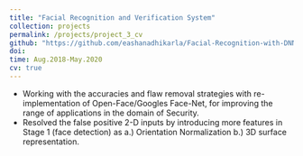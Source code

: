 ```yaml
---
title: "Facial Recognition and Verification System"
collection: projects
permalink: /projects/project_3_cv
github: "https://github.com/eashanadhikarla/Facial-Recognition-with-DNN"
doi:
time: Aug.2018-May.2020
cv: true
---
```


- Working with the accuracies and flaw removal strategies with re-implementation of Open-Face/Googles Face-Net, for improving the range of applications in the domain of Security.
- Resolved the false positive 2-D inputs by introducing more features in Stage 1 (face detection) as a.) Orientation Normalization b.) 3D surface representation.